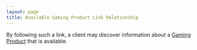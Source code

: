 ```yaml
---
layout: page
title: Available Gaming Product Link Relationship
---
```

By following such a link, a client may discover information about a [Gaming Product](../concepts/gaming-product) that is available.
